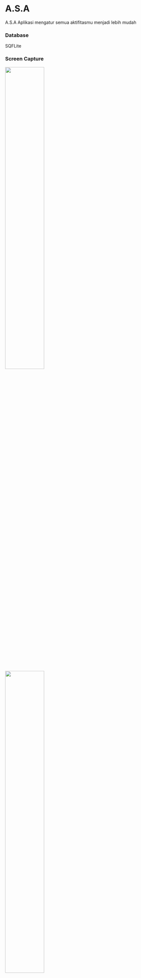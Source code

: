 # A.S.A

A.S.A Aplikasi mengatur semua aktifitasmu menjadi lebih mudah

### Database 
SQFLite

### Screen Capture 
<p align=""center>
  <img src="https://i.stack.imgur.com/9X1lI.png" width="50%" >
  <img src="https://i.stack.imgur.com/xBxjh.png" width="50%">
</p>
<br><br>
<p>
  <img src="https://i.stack.imgur.com/64DV6.png" width="20%" height="20%">
</p>
